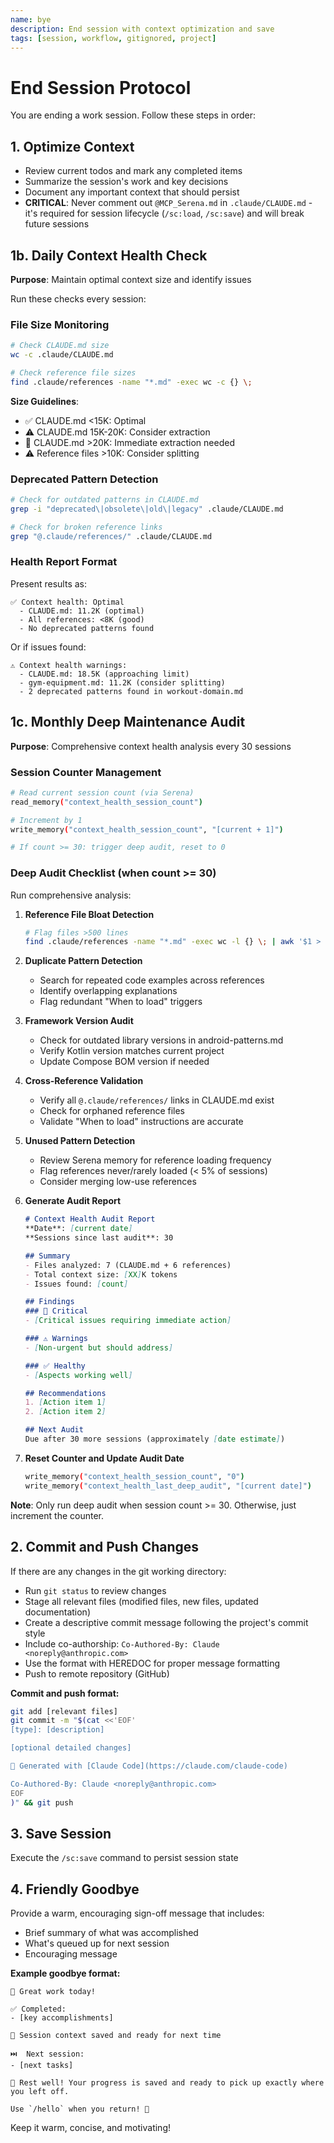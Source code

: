 ```yaml
---
name: bye
description: End session with context optimization and save
tags: [session, workflow, gitignored, project]
---
```


# End Session Protocol

You are ending a work session. Follow these steps in order:

## 1. Optimize Context
- Review current todos and mark any completed items
- Summarize the session's work and key decisions
- Document any important context that should persist
- **CRITICAL**: Never comment out `@MCP_Serena.md` in `.claude/CLAUDE.md` - it's required for session lifecycle (`/sc:load`, `/sc:save`) and will break future sessions

## 1b. Daily Context Health Check
**Purpose**: Maintain optimal context size and identify issues

Run these checks every session:

### File Size Monitoring
```bash
# Check CLAUDE.md size
wc -c .claude/CLAUDE.md

# Check reference file sizes
find .claude/references -name "*.md" -exec wc -c {} \;
```

**Size Guidelines**:
- ✅ CLAUDE.md <15K: Optimal
- ⚠️ CLAUDE.md 15K-20K: Consider extraction
- 🚨 CLAUDE.md >20K: Immediate extraction needed
- ⚠️ Reference files >10K: Consider splitting

### Deprecated Pattern Detection
```bash
# Check for outdated patterns in CLAUDE.md
grep -i "deprecated\|obsolete\|old\|legacy" .claude/CLAUDE.md

# Check for broken reference links
grep "@.claude/references/" .claude/CLAUDE.md
```

### Health Report Format
Present results as:
```
✅ Context health: Optimal
  - CLAUDE.md: 11.2K (optimal)
  - All references: <8K (good)
  - No deprecated patterns found
```

Or if issues found:
```
⚠️ Context health warnings:
  - CLAUDE.md: 18.5K (approaching limit)
  - gym-equipment.md: 11.2K (consider splitting)
  - 2 deprecated patterns found in workout-domain.md
```

## 1c. Monthly Deep Maintenance Audit
**Purpose**: Comprehensive context health analysis every 30 sessions

### Session Counter Management
```bash
# Read current session count (via Serena)
read_memory("context_health_session_count")

# Increment by 1
write_memory("context_health_session_count", "[current + 1]")

# If count >= 30: trigger deep audit, reset to 0
```

### Deep Audit Checklist (when count >= 30)
Run comprehensive analysis:

1. **Reference File Bloat Detection**
   ```bash
   # Flag files >500 lines
   find .claude/references -name "*.md" -exec wc -l {} \; | awk '$1 > 500'
   ```

2. **Duplicate Pattern Detection**
   - Search for repeated code examples across references
   - Identify overlapping explanations
   - Flag redundant "When to load" triggers

3. **Framework Version Audit**
   - Check for outdated library versions in android-patterns.md
   - Verify Kotlin version matches current project
   - Update Compose BOM version if needed

4. **Cross-Reference Validation**
   - Verify all `@.claude/references/` links in CLAUDE.md exist
   - Check for orphaned reference files
   - Validate "When to load" instructions are accurate

5. **Unused Pattern Detection**
   - Review Serena memory for reference loading frequency
   - Flag references never/rarely loaded (< 5% of sessions)
   - Consider merging low-use references

6. **Generate Audit Report**
   ```markdown
   # Context Health Audit Report
   **Date**: [current date]
   **Sessions since last audit**: 30

   ## Summary
   - Files analyzed: 7 (CLAUDE.md + 6 references)
   - Total context size: [XX]K tokens
   - Issues found: [count]

   ## Findings
   ### 🚨 Critical
   - [Critical issues requiring immediate action]

   ### ⚠️ Warnings
   - [Non-urgent but should address]

   ### ✅ Healthy
   - [Aspects working well]

   ## Recommendations
   1. [Action item 1]
   2. [Action item 2]

   ## Next Audit
   Due after 30 more sessions (approximately [date estimate])
   ```

7. **Reset Counter and Update Audit Date**
   ```bash
   write_memory("context_health_session_count", "0")
   write_memory("context_health_last_deep_audit", "[current date]")
   ```

**Note**: Only run deep audit when session count >= 30. Otherwise, just increment the counter.

## 2. Commit and Push Changes
If there are any changes in the git working directory:
- Run `git status` to review changes
- Stage all relevant files (modified files, new files, updated documentation)
- Create a descriptive commit message following the project's commit style
- Include co-authorship: `Co-Authored-By: Claude <noreply@anthropic.com>`
- Use the format with HEREDOC for proper message formatting
- Push to remote repository (GitHub)

**Commit and push format:**
```bash
git add [relevant files]
git commit -m "$(cat <<'EOF'
[type]: [description]

[optional detailed changes]

🤖 Generated with [Claude Code](https://claude.com/claude-code)

Co-Authored-By: Claude <noreply@anthropic.com>
EOF
)" && git push
```

## 3. Save Session
Execute the `/sc:save` command to persist session state

## 4. Friendly Goodbye
Provide a warm, encouraging sign-off message that includes:
- Brief summary of what was accomplished
- What's queued up for next session
- Encouraging message

**Example goodbye format:**
```
🎉 Great work today!

✅ Completed:
- [key accomplishments]

💾 Session context saved and ready for next time

⏭️  Next session:
- [next tasks]

🌙 Rest well! Your progress is saved and ready to pick up exactly where you left off.

Use `/hello` when you return! 👋
```

Keep it warm, concise, and motivating!
